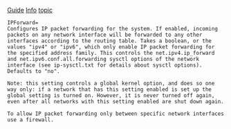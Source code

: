 [Guide](https://www.freedesktop.org/software/systemd/man/systemd.network.html)
[Info](https://github.com/systemd/systemd/blob/a2088fd025deb90839c909829e27eece40f7fce4/NEWS)
[topic](https://unix.stackexchange.com/questions/501928/systemd-set-mac-address-and-ip-address)

```
IPForward=
Configures IP packet forwarding for the system. If enabled, incoming packets on any network interface will be forwarded to any other interfaces according to the routing table. Takes a boolean, or the values "ipv4" or "ipv6", which only enable IP packet forwarding for the specified address family. This controls the net.ipv4.ip_forward and net.ipv6.conf.all.forwarding sysctl options of the network interface (see ip-sysctl.txt for details about sysctl options). Defaults to "no".

Note: this setting controls a global kernel option, and does so one way only: if a network that has this setting enabled is set up the global setting is turned on. However, it is never turned off again, even after all networks with this setting enabled are shut down again.

To allow IP packet forwarding only between specific network interfaces use a firewall.

```
